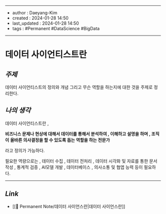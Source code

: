 
---
- author : Daeyang-Kim
- created : 2024-01-28 14:50
- last_updated : 2024-01-28 14:50
- tags : #Permanent #DataScience #BigData
---

# 데이터 사이언티스트란

## *주제*

데이터 사이언티스트의 정의와 개념 그리고 무슨 역할을 하는지에 대한 것을 주제로 정리한다.

## *나의 생각*

데이터 사이언티스트란 , 

__비즈니스 문제나 현상에 대해서 데이터를 통해서 분석하여 , 이해하고 설명을 하며 , 조직이 올바른 의사결정을 할 수 있도록 돕는 역할을 하는 전문가__

라고 정의가 가능하다.

필요한 역량으로는 , 데이터 수집 , 데이터 전처리 , 데이터 시각화 및 자료를 통한 문서 작성 , 통계적 검증 , AI모델 개발 , 데이터베이스 , 의사소통 및 협엽 능력 등이 필요하다.

---

## *Link*

- [[💎 Permanent Note/데이터 사이언스란|데이터 사이언스란]]